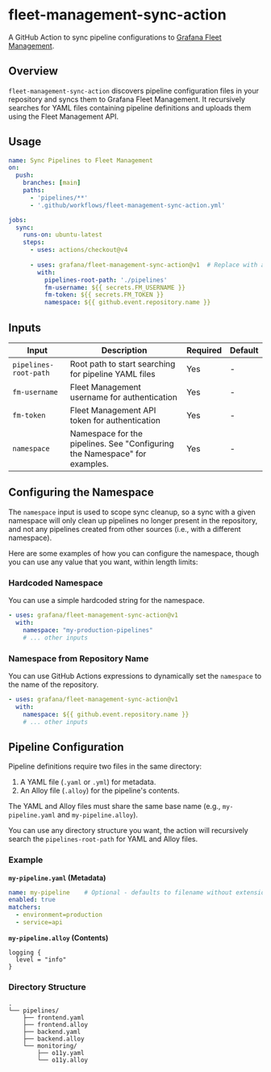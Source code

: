 # fleet-management-sync-action

A GitHub Action to sync pipeline configurations to [Grafana Fleet Management](https://grafana.com/docs/grafana-cloud/send-data/fleet-management/introduction/).

## Overview

`fleet-management-sync-action` discovers pipeline configuration files in your repository and syncs them to Grafana Fleet Management. It recursively searches for YAML files containing pipeline definitions and uploads them using the Fleet Management API.

## Usage

```yaml
name: Sync Pipelines to Fleet Management
on:
  push:
    branches: [main]
    paths:
      - 'pipelines/**'
      - '.github/workflows/fleet-management-sync-action.yml'

jobs:
  sync:
    runs-on: ubuntu-latest
    steps:
      - uses: actions/checkout@v4
      
      - uses: grafana/fleet-management-sync-action@v1  # Replace with actual version
        with:
          pipelines-root-path: './pipelines'
          fm-username: ${{ secrets.FM_USERNAME }}
          fm-token: ${{ secrets.FM_TOKEN }}
          namespace: ${{ github.event.repository.name }}
```

## Inputs

| Input | Description | Required | Default |
|-------|-------------|----------|---------|
| `pipelines-root-path` | Root path to start searching for pipeline YAML files | Yes | - |
| `fm-username` | Fleet Management username for authentication | Yes | - |
| `fm-token` | Fleet Management API token for authentication | Yes | - |
| `namespace` | Namespace for the pipelines. See "Configuring the Namespace" for examples. | Yes | - |

## Configuring the Namespace

The `namespace` input is used to scope sync cleanup, so a sync with a given namespace will only clean up pipelines no longer present in the repository, and not any pipelines created from other sources (i.e., with a different namespace).

Here are some examples of how you can configure the namespace, though you can use any value that you want, within length limits:

### Hardcoded Namespace

You can use a simple hardcoded string for the namespace.

```yaml
- uses: grafana/fleet-management-sync-action@v1
  with:
    namespace: "my-production-pipelines"
    # ... other inputs
```

### Namespace from Repository Name

You can use GitHub Actions expressions to dynamically set the `namespace` to the name of the repository.

```yaml
- uses: grafana/fleet-management-sync-action@v1
  with:
    namespace: ${{ github.event.repository.name }}
    # ... other inputs
```

## Pipeline Configuration

Pipeline definitions require two files in the same directory:

1. A YAML file (`.yaml` or `.yml`) for metadata.
2. An Alloy file (`.alloy`) for the pipeline's contents.

The YAML and Alloy files must share the same base name (e.g., `my-pipeline.yaml` and `my-pipeline.alloy`).

You can use any directory structure you want, the action will recursively search the `pipelines-root-path` for YAML and Alloy files.

### Example

**`my-pipeline.yaml` (Metadata)**

```yaml
name: my-pipeline    # Optional - defaults to filename without extension
enabled: true
matchers:
  - environment=production
  - service=api
```

**`my-pipeline.alloy` (Contents)**

```alloy
logging {
  level = "info"
}
```

### Directory Structure

```text
.
└── pipelines/
    ├── frontend.yaml
    ├── frontend.alloy
    ├── backend.yaml
    ├── backend.alloy
    └── monitoring/
        ├── o11y.yaml
        └── o11y.alloy
```
